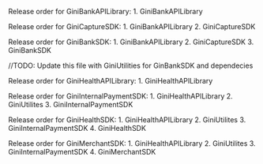 Release order for GiniBankAPILibrary:
    1. GiniBankAPILibrary
 
Release order for GiniCaptureSDK:
    1. GiniBankAPILibrary
    2. GiniCaptureSDK

Release order for GiniBankSDK:
    1. GiniBankAPILibrary
    2. GiniCaptureSDK 
    3. GiniBankSDK 

//TODO: Update this file with GiniUtilities for GinBankSDK and dependecies

Release order for GiniHealthAPILibrary:
    1. GiniHealthAPILibrary 
    
Release order for GiniInternalPaymentSDK:
    1. GiniHealthAPILibrary
    2. GiniUtilites
    3. GiniInternalPaymentSDK

Release order for GiniHealthSDK:
    1. GiniHealthAPILibrary
    2. GiniUtilites
    3. GiniInternalPaymentSDK
    4. GiniHealthSDK

Release order for GiniMerchantSDK:
    1. GiniHealthAPILibrary
    2. GiniUtilites
    3. GiniInternalPaymentSDK
    4. GiniMerchantSDK
